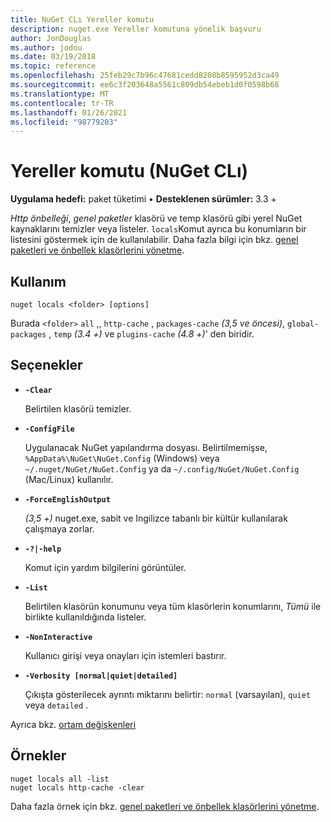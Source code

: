```yaml
---
title: NuGet CLı Yereller komutu
description: nuget.exe Yereller komutuna yönelik başvuru
author: JonDouglas
ms.author: jodou
ms.date: 03/19/2018
ms.topic: reference
ms.openlocfilehash: 25feb29c7b96c47681cedd8208b8595952d3ca49
ms.sourcegitcommit: ee6c3f203648a5561c809db54ebeb1d0f0598b68
ms.translationtype: MT
ms.contentlocale: tr-TR
ms.lasthandoff: 01/26/2021
ms.locfileid: "98779203"
---
```

# <a name="locals-command-nuget-cli"></a>Yereller komutu (NuGet CLı)

**Uygulama hedefi:** paket tüketimi &bullet; **Desteklenen sürümler:** 3.3 +

*Http önbelleği*, *genel paketler* klasörü ve temp klasörü gibi yerel NuGet kaynaklarını temizler veya listeler. `locals`Komut ayrıca bu konumların bir listesini göstermek için de kullanılabilir. Daha fazla bilgi için bkz. [genel paketleri ve önbellek klasörlerini yönetme](../../consume-packages/managing-the-global-packages-and-cache-folders.md).

## <a name="usage"></a>Kullanım

```cli
nuget locals <folder> [options]
```

Burada `<folder>` `all` ,, `http-cache` , `packages-cache` *(3,5 ve öncesi)*, `global-packages` , `temp` *(3.4 +)* ve `plugins-cache` *(4.8 +)*' den biridir.

## <a name="options"></a>Seçenekler

- **`-Clear`**

  Belirtilen klasörü temizler.

- **`-ConfigFile`**

  Uygulanacak NuGet yapılandırma dosyası. Belirtilmemişse, `%AppData%\NuGet\NuGet.Config` (Windows) veya `~/.nuget/NuGet/NuGet.Config` ya da `~/.config/NuGet/NuGet.Config` (Mac/Linux) kullanılır.

- **`-ForceEnglishOutput`**

  *(3,5 +)* nuget.exe, sabit ve Ingilizce tabanlı bir kültür kullanılarak çalışmaya zorlar.

- **`-?|-help`**

  Komut için yardım bilgilerini görüntüler.

- **`-List`**

  Belirtilen klasörün konumunu veya tüm klasörlerin konumlarını, *Tümü* ile birlikte kullanıldığında listeler.

- **`-NonInteractive`**

  Kullanıcı girişi veya onayları için istemleri bastırır.

- **`-Verbosity [normal|quiet|detailed]`**

  Çıkışta gösterilecek ayrıntı miktarını belirtir: `normal` (varsayılan), `quiet` veya `detailed` .

Ayrıca bkz. [ortam değişkenleri](cli-ref-environment-variables.md)

## <a name="examples"></a>Örnekler

```cli
nuget locals all -list
nuget locals http-cache -clear
```

Daha fazla örnek için bkz. [genel paketleri ve önbellek klasörlerini yönetme](../../consume-packages/managing-the-global-packages-and-cache-folders.md).
